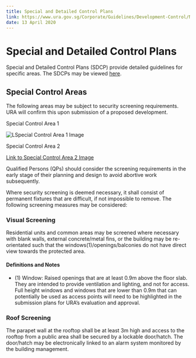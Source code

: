 ```yaml
---
title: Special and Detailed Control Plans
link: https://www.ura.gov.sg/Corporate/Guidelines/Development-Control/Non-Residential/C-CI/SpecialandDetailedControlPlans
date: 13 April 2020
---
```


# Special and Detailed Control Plans

Special and Detailed Control Plans (SDCP) provide detailed guidelines for specific areas. The SDCPs may be viewed [here](https://www.ura.gov.sg/maps/index.html?service=CTRLPLAN).

## Special Control Areas

The following areas may be subject to security screening requirements. URA will confirm this upon submission of a proposed development.

Special Control Area 1

![LSpecial Control Area 1 Image](https://www.ura.gov.sg/-/media/Corporate/Guidelines/Development-control/Industrial/Special-Control-Area-1.jpg?h=416&w=750)

Special Control Area 2

[Link to Special Control Area 2 Image](https://www.ura.gov.sg/-/media/Corporate/Guidelines/Development-control/Industrial/Special-Control-Area-2.jpg?h=383&w=750)

Qualified Persons (QPs) should consider the screening requirements in the early stage of their planning and design to avoid abortive work subsequently.

Where security screening is deemed necessary, it shall consist of permanent fixtures that are difficult, if not impossible to remove. The following screening measures may be considered:

### Visual Screening

Residential units and common areas may be screened where necessary with blank walls, external concrete/metal fins, or the building may be re-orientated such that the windows(1)/openings/balconies do not have direct view towards the protected area.

#### Definitions and Notes

- (1) Window: Raised openings that are at least 0.9m above the floor slab. They are intended to provide ventilation and lighting, and not for access. Full height windows and windows that are lower than 0.9m that can potentially be used as access points will need to be highlighted in the submission plans for URA’s evaluation and approval.

### Roof Screening

The parapet wall at the rooftop shall be at least 3m high and access to the rooftop from a public area shall be secured by a lockable door/hatch. The door/hatch may be electronically linked to an alarm system monitored by the building management.
